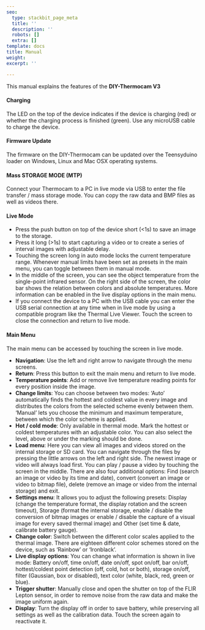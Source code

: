 ```yaml
---
seo:
  type: stackbit_page_meta
  title: ''
  description: ''
  robots: []
  extra: []
template: docs
title: Manual
weight: 
excerpt: ''

---
```

This manual explains the features of the **DIY-Thermocam V3** 

#### Charging

The LED on the top of the device indicates if the device is charging (red) or whether the charging process is finished (green). Use any microUSB cable to charge the device.

#### Firmware Update

The firmware on the DIY-Thermocam can be updated over the Teensyduino loader on Windows, Linux and Mac OSX operating systems. 

#### Mass STORAGE MODE (MTP)

Connect your Thermocam to a PC in live mode via USB to enter the file transfer / mass storage mode. You can copy the raw data and BMP files as well as videos there.

#### Live Mode

- Press the push button on top of the device short (<1s) to save an image to the storage.
- Press it long (>1s) to start capturing a video or to create a series of interval images with adjustable delay.
- Touching the screen long in auto mode locks the current temperature range. Whenever manual limits have been set as presets in the main menu, you can toggle between them in manual mode.
- In the middle of the screen, you can see the object temperature from the single-point infrared sensor. On the right side of the screen, the color bar shows the relation between colors and absolute temperatures. More information can be enabled in the live display options in the main menu.
- If you connect the device to a PC with the USB cable you can enter the USB serial connection at any time when in live mode by using a compatible program like the Thermal Live Viewer. Touch the screen to close the connection and return to live mode.

#### Main Menu

The main menu can be accessed by touching the screen in live mode. 

- **Navigation**: Use the left and right arrow to navigate through the menu screens.
- **Return**: Press this button to exit the main menu and return to live mode.
- **Temperature points**: Add or remove live temperature reading points for every position inside the image.
- **Change limits**: You can choose between two modes: ‘Auto’ automatically finds the hottest and coldest value in every image and distributes the colors from the selected scheme evenly between them. ‘Manual’ lets you choose the minimum and maximum temperature, between which the color scheme is applied. 
- **Hot / cold mode**: Only available in thermal mode. Mark the hottest or coldest temperatures with an adjustable color. You can also select the level, above or under the marking should be done.
- **Load menu**: Here you can view all images and videos stored on the internal storage or SD card. You can navigate through the files by pressing the little arrows on the left and right side. The newest image or video will always load first. You can play / pause a video by touching the screen in the middle. There are also four additional options: Find (search an image or video by its time and date), convert (convert an image or video to bitmap file), delete (remove an image or video from the internal storage) and exit.
- **Settings menu**: It allows you to adjust the following presets: Display (change the temperature format, the display rotation and the screen timeout), Storage (format the internal storage, enable / disable the conversion of bitmap images or enable / disable the capture of a visual image for every saved thermal image) and Other (set time & date, calibrate battery gauge).
- **Change color**: Switch between the different color scales applied to the thermal image. There are eighteen different color schemes stored on the device, such as ‘Rainbow’ or ‘Ironblack’. 
- **Live display options**: You can change what information is shown in live mode: Battery on/off, time on/off, date on/off, spot on/off, bar on/off, hottest/coldest point detection (off, cold, hot or both), storage on/off, filter (Gaussian, box or disabled), text color (white, black, red, green or blue).
- **Trigger shutter**: Manually close and open the shutter on top of the FLIR Lepton sensor, in order to remove noise from the raw data and make the image uniform again. 
- **Display**: Turn the display off in order to save battery, while preserving all settings as well as the calibration data. Touch the screen again to reactivate it. 